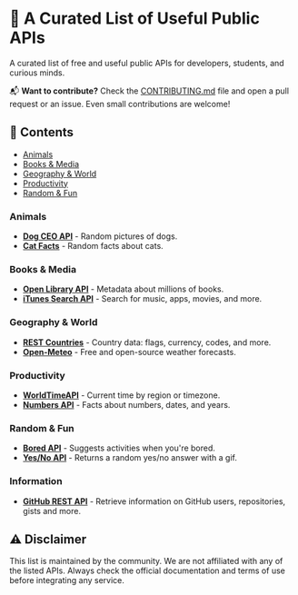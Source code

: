 # 🔨 A Curated List of Useful Public APIs

A curated list of free and useful public APIs for developers, students, and curious minds.

📬 **Want to contribute?** Check the [CONTRIBUTING.md](CONTRIBUTING.md) file and open a pull request or an issue. Even small contributions are welcome!

## 📝 Contents

- [Animals](#animals)
- [Books & Media](#books--media)
- [Geography & World](#geography--world)
- [Productivity](#productivity)
- [Random & Fun](#random--fun)

### Animals

- [**Dog CEO API**](https://dog.ceo/dog-api) - Random pictures of dogs.
- [**Cat Facts**](https://catfact.ninja) - Random facts about cats.

### Books & Media

- [**Open Library API**](https://openlibrary.org/developers/api) - Metadata about millions of books.
- [**iTunes Search API**](https://developer.apple.com/library/archive/documentation/AudioVideo/Conceptual/iTuneSearchAPI) - Search for music, apps, movies, and more.

### Geography & World

- [**REST Countries**](https://restcountries.com) - Country data: flags, currency, codes, and more.
- [**Open-Meteo**](https://open-meteo.com) - Free and open-source weather forecasts.

### Productivity

- [**WorldTimeAPI**](http://worldtimeapi.org) - Current time by region or timezone.
- [**Numbers API**](http://numbersapi.com) - Facts about numbers, dates, and years.

### Random & Fun

- [**Bored API**](https://www.boredapi.com) - Suggests activities when you're bored.
- [**Yes/No API**](https://yesno.wtf) - Returns a random yes/no answer with a gif.

### Information

- [**GitHub REST API**](https://api.github.com) - Retrieve information on GitHub users, repositories, gists and more.

## ⚠️ Disclaimer

This list is maintained by the community. We are not affiliated with any of the listed APIs. Always check the official documentation and terms of use before integrating any service.
